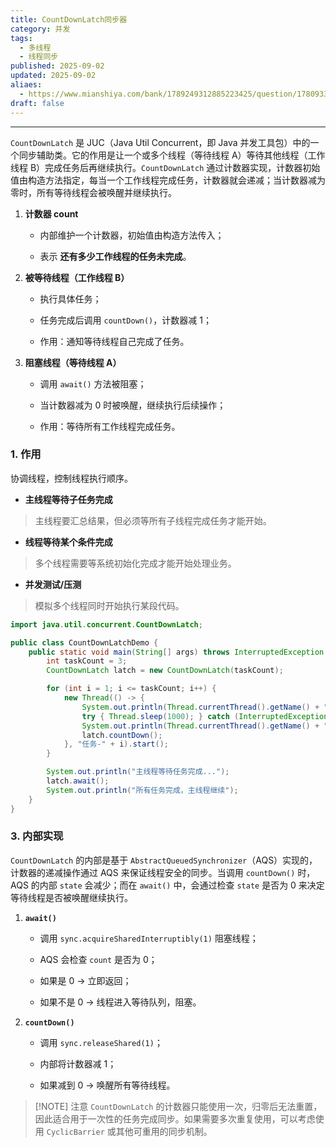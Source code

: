 ```yaml
---
title: CountDownLatch同步器
category: 并发
tags:
  - 多线程
  - 线程同步
published: 2025-09-02
updated: 2025-09-02
aliaes:
  - https://www.mianshiya.com/bank/1789249312885223425/question/1780933294943137794#heading-4
draft: false
---
```

---
`CountDownLatch` 是 JUC（Java Util Concurrent，即 Java 并发工具包）中的一个同步辅助类。它的作用是让一个或多个线程（等待线程 A）等待其他线程（工作线程 B）完成任务后再继续执行。`CountDownLatch` 通过计数器实现，计数器初始值由构造方法指定，每当一个工作线程完成任务，计数器就会递减；当计数器减为零时，所有等待线程会被唤醒并继续执行。
1. **计数器 count**
   
    - 内部维护一个计数器，初始值由构造方法传入；
      
    - 表示 **还有多少工作线程的任务未完成**。
    
2. **被等待线程（工作线程 B）**
   
    - 执行具体任务；
      
    - 任务完成后调用 `countDown()`，计数器减 1；
      
    - 作用：通知等待线程自己完成了任务。
    
3. **阻塞线程（等待线程 A）**
   
    - 调用 `await()` 方法被阻塞；
      
    - 当计数器减为 0 时被唤醒，继续执行后续操作；
      
    - 作用：等待所有工作线程完成任务。

### 1. 作用
协调线程，控制线程执行顺序。
- **主线程等待子任务完成**
	
> 主线程要汇总结果，但必须等所有子线程完成任务才能开始。
  
- **线程等待某个条件完成**
    
> 多个线程需要等系统初始化完成才能开始处理业务。
    
- **并发测试/压测**
    
> 模拟多个线程同时开始执行某段代码。

```java
import java.util.concurrent.CountDownLatch;

public class CountDownLatchDemo {
    public static void main(String[] args) throws InterruptedException {
        int taskCount = 3;
        CountDownLatch latch = new CountDownLatch(taskCount);

        for (int i = 1; i <= taskCount; i++) {
            new Thread(() -> {
                System.out.println(Thread.currentThread().getName() + " 执行任务...");
                try { Thread.sleep(1000); } catch (InterruptedException e) {}
                System.out.println(Thread.currentThread().getName() + " 任务完成");
                latch.countDown();
            }, "任务-" + i).start();
        }

        System.out.println("主线程等待任务完成...");
        latch.await();
        System.out.println("所有任务完成，主线程继续");
    }
}
```

### 3. 内部实现
`CountDownLatch` 的内部是基于 `AbstractQueuedSynchronizer`（AQS）实现的，计数器的递减操作通过 AQS 来保证线程安全的同步。当调用 `countDown()` 时，AQS 的内部 `state` 会减少；而在 `await()` 中，会通过检查 `state` 是否为 0 来决定等待线程是否被唤醒继续执行。
1. **`await()`**
    
	- 调用 `sync.acquireSharedInterruptibly(1)` 阻塞线程；
    
	- AQS 会检查 `count` 是否为 0；
    
    - 如果是 0 → 立即返回；
        
    - 如果不是 0 → 线程进入等待队列，阻塞。
        

2. **`countDown()`**
    
	- 调用 `sync.releaseShared(1)`；
    
	- 内部将计数器减 1；
    
	- 如果减到 0 → 唤醒所有等待线程。


> [!NOTE] 注意
> `CountDownLatch` 的计数器只能使用一次，归零后无法重置，因此适合用于一次性的任务完成同步。如果需要多次重复使用，可以考虑使用 `CyclicBarrier` 或其他可重用的同步机制。
